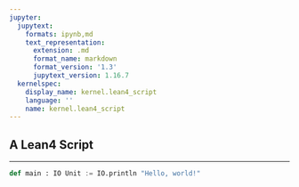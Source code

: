 ```yaml
---
jupyter:
  jupytext:
    formats: ipynb,md
    text_representation:
      extension: .md
      format_name: markdown
      format_version: '1.3'
      jupytext_version: 1.16.7
  kernelspec:
    display_name: kernel.lean4_script
    language: ''
    name: kernel.lean4_script
---
```


## A Lean4 Script
-------------------

```python
def main : IO Unit := IO.println "Hello, world!"
```
